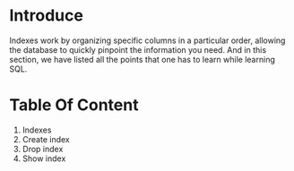 # Introduce
Indexes work by organizing specific columns in a particular order, allowing the database to quickly pinpoint the information you need. And in this section, we have listed all the points that one has to learn while learning SQL.
# Table Of Content
1. Indexes
2. Create index
3. Drop index
4. Show index
